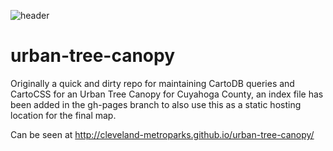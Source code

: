 ![header](https://raw.github.com/smathermather/urban-tree-canopy/master/img/UTC.png)

urban-tree-canopy
=================

Originally a quick and dirty repo for maintaining CartoDB queries and CartoCSS for an Urban Tree Canopy for Cuyahoga County, an index file has been added in the gh-pages branch to also use this as a static hosting location for the final map.

Can be seen at http://cleveland-metroparks.github.io/urban-tree-canopy/
